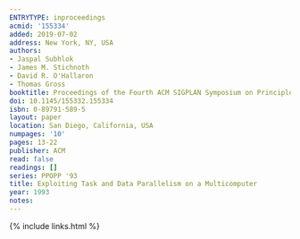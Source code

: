 ```yaml
---
ENTRYTYPE: inproceedings
acmid: '155334'
added: 2019-07-02
address: New York, NY, USA
authors:
- Jaspal Subhlok
- James M. Stichnoth
- David R. O'Hallaron
- Thomas Gross
booktitle: Proceedings of the Fourth ACM SIGPLAN Symposium on Principles and Practice of Parallel Programming
doi: 10.1145/155332.155334
isbn: 0-89791-589-5
layout: paper
location: San Diego, California, USA
numpages: '10'
pages: 13-22
publisher: ACM
read: false
readings: []
series: PPOPP '93
title: Exploiting Task and Data Parallelism on a Multicomputer
year: 1993
notes:
---
```

{% include links.html %}
